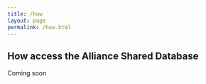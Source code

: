 ```yaml
---
title: /how
layout: page
permalink: /how.html
---
```


## How access the Alliance Shared Database

Coming soon

